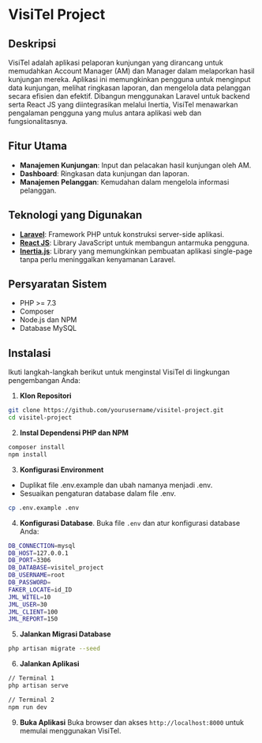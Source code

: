 # VisiTel Project

## Deskripsi
VisiTel adalah aplikasi pelaporan kunjungan yang dirancang untuk memudahkan Account Manager (AM) dan Manager dalam melaporkan hasil kunjungan mereka. Aplikasi ini memungkinkan pengguna untuk menginput data kunjungan, melihat ringkasan laporan, dan mengelola data pelanggan secara efisien dan efektif. Dibangun menggunakan Laravel untuk backend serta React JS yang diintegrasikan melalui Inertia, VisiTel menawarkan pengalaman pengguna yang mulus antara aplikasi web dan fungsionalitasnya.

## Fitur Utama
- **Manajemen Kunjungan**: Input dan pelacakan hasil kunjungan oleh AM.
- **Dashboard**: Ringkasan data kunjungan dan laporan.
- **Manajemen Pelanggan**: Kemudahan dalam mengelola informasi pelanggan.

## Teknologi yang Digunakan
- **[Laravel](https://laravel.com/)**: Framework PHP untuk konstruksi server-side aplikasi.
- **[React JS](https://reactjs.org/)**: Library JavaScript untuk membangun antarmuka pengguna.
- **[Inertia.js](https://inertiajs.com/)**: Library yang memungkinkan pembuatan aplikasi single-page tanpa perlu meninggalkan kenyamanan Laravel.

## Persyaratan Sistem
- PHP >= 7.3
- Composer
- Node.js dan NPM
- Database MySQL

## Instalasi

Ikuti langkah-langkah berikut untuk menginstal VisiTel di lingkungan pengembangan Anda:

1. **Klon Repositori**
```bash
git clone https://github.com/yourusername/visitel-project.git
cd visitel-project
```

2. **Instal Dependensi PHP dan NPM**
```bash
composer install
npm install
```

3. **Konfigurasi Environment**
- Duplikat file .env.example dan ubah namanya menjadi .env.
- Sesuaikan pengaturan database dalam file .env.
```bash
cp .env.example .env
```

4. **Konfigurasi Database**. Buka file `.env` dan atur konfigurasi database Anda:
```bash
DB_CONNECTION=mysql
DB_HOST=127.0.0.1
DB_PORT=3306
DB_DATABASE=visitel_project
DB_USERNAME=root
DB_PASSWORD=
FAKER_LOCATE=id_ID
JML_WITEL=10
JML_USER=30
JML_CLIENT=100
JML_REPORT=150
```

5. **Jalankan Migrasi Database**
```bash
php artisan migrate --seed
```

6. **Jalankan Aplikasi**
```bash
// Terminal 1
php artisan serve

// Terminal 2
npm run dev
```

9. **Buka Aplikasi**
Buka browser dan akses `http://localhost:8000` untuk memulai menggunakan VisiTel.


